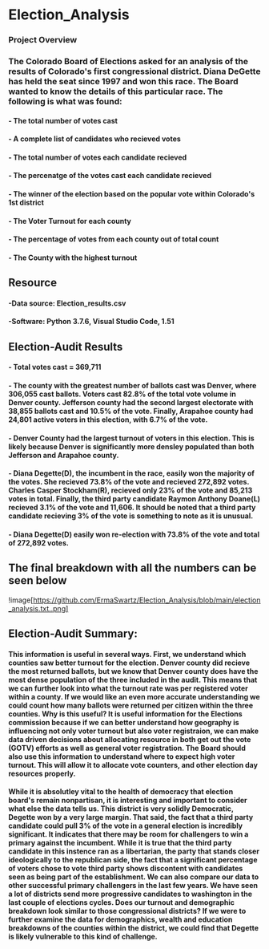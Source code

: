 # Election_Analysis

### Project Overview 
### The Colorado Board of Elections asked for an analysis of the results of Colorado's first congressional district. Diana DeGette has held the seat since 1997 and won this race.  The Board wanted to know the details of this particular race. The following is what was found: 

#### - The total number of votes cast 
#### - A complete list of candidates who recieved votes
#### - The total number of votes each candidate recieved 
#### - The percenatge of the votes cast each candidate recieved 
#### - The winner of the election based on the popular vote within Colorado's 1st district 
#### - The Voter Turnout for each county 
#### - The percentage of votes from each county out of total count 
#### - The County with the highest turnout 

## Resource 
#### -Data source: Election_results.csv 
#### -Software: Python 3.7.6, Visual Studio Code, 1.51

## Election-Audit Results 
#### - Total votes cast = 369,711
#### - The county with the greatest number of ballots cast was Denver, where 306,055 cast ballots. Voters cast 82.8% of the total vote volume in Denver county. Jefferson county had the second largest electorate with 38,855 ballots cast and 10.5% of the vote. Finally, Arapahoe county had 24,801 active voters in this election, with 6.7% of the vote. 
#### - Denver County had the largest turnout of voters in this election. This is likely because Denver is significantly more densley populated than both Jefferson and Arapahoe county. 
#### - Diana Degette(D), the incumbent in the race, easily won the majority of the votes. She recieved 73.8% of the vote and recieved 272,892 votes. Charles Casper Stockham(R), recieved only 23% of the vote and 85,213 votes in total. Finally, the third party candidate Raymon Anthony Doane(L) recieved 3.1% of the vote and 11,606. It should be noted that a third party candidate recieving 3% of the vote is something to note as it is unusual. 
#### - Diana Degette(D) easily won re-election with 73.8% of the vote and total of 272,892 votes. 
## The final breakdown with all the numbers can be seen below 
!image[https://github.com/ErmaSwartz/Election_Analysis/blob/main/election_analysis.txt..png]
  
## Election-Audit Summary:
#### This information is useful in several ways. First, we understand which counties saw better turnout for the election. Denver county did recieve the most returned ballots, but we know that Denver county does have the most dense population of the three included in the audit. This means that we can further look into what the turnout rate was per registered voter within a county. If we would like an even more accurate understanding we could count how many ballots were returned per citizen within the three counties. Why is this useful? It is useful information for the Elections commission because if we can better understand how geography is influencing not only voter turnout but also voter registraion, we can make data driven decisions about allocating resource in both get out the vote (GOTV) efforts as well as general voter registration. The Board should also use this information to understand where to expect high voter turnout. This will allow it to allocate vote counters, and other election day resources properly. 

#### While it is absolutley vital to the health of democracy that election board's remain nonpartisan, it is interesting and important to consider what else the data tells us. This district is very solidly Democratic, Degette won by a very large margin. That said, the fact that a third party candidate could pull 3% of the vote in a general election is incredibly significant. It indicates that there may be room for challengers to win a primary against the incumbent. While it is true that the third party candidate in this instence ran as a libertarian, the party that stands closer ideologically to the republican side, the fact that a significant percentage of voters chose to vote third party shows discontent with candidates seen as being part of the establishment. We can also compare our data to other successful primary challengers in the last few years. We have seen a lot of districts send more progressive candidates to washington in the last couple of elections cycles. Does our turnout and demographic breakdown look similar to those congressional districts? If we were to further examine the data for demographics, wealth and education breakdowns of the counties within the district, we could find that Degette is likely vulnerable to this kind of challenge. 


